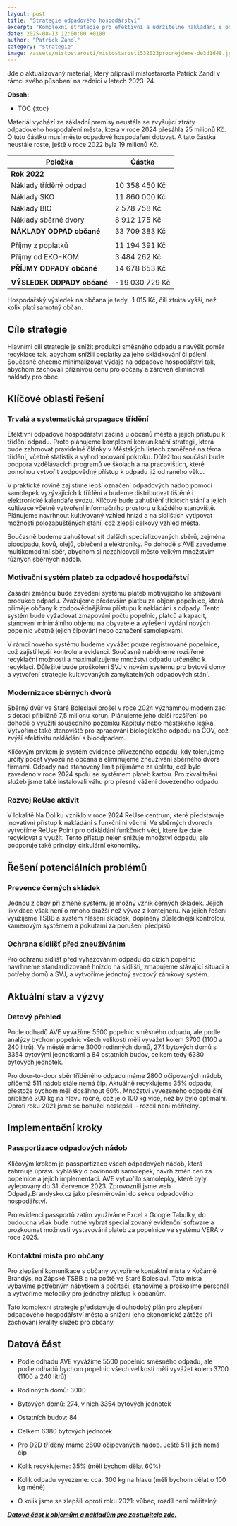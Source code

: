 ```yaml
---
layout: post
title: "Strategie odpadového hospodářství"
excerpt: "Komplexní strategie pro efektivní a udržitelné nakládání s odpady v Brandýse nad Labem - Staré Boleslavi"
date: 2025-08-13 12:00:00 +0100
author: "Patrick Zandl"
category: "strategie"
image: /assets/mistostarosti/mistostarosti532023procnejdeme-de3d1d48.jpeg
---
```


Jde o aktualizovaný materiál, který připravil místostarosta Patrick Zandl v rámci svého působení na radnici v letech 2023-24. 

**Obsah:**
* TOC
{:toc}

Materiál vychází ze základní premisy neustále se zvyšující ztráty odpadového hospodaření města, která v roce 2024 přesáhla 25 milionů Kč. O tuto částku musí město odpadové hospodaření dotovat. A tato částka neustále roste, ještě v roce 2022 byla 19 milionů Kč. 

| Položka                        | Částka           |
|------------------------------- |------------------|
| **Rok 2022**                   |                  |
| Náklady tříděný odpad          | 10 358 450 Kč    |
| Náklady SKO                    | 11 860 000 Kč    |
| Náklady BIO                    | 2 578 758 Kč     |
| Náklady sběrné dvory           | 8 912 175 Kč     |
| **NÁKLADY ODPAD občané**       | 33 709 383 Kč    |
|                               |                  |
| Příjmy z poplatků              | 11 194 391 Kč    |
| Příjmy od EKO-KOM              | 3 484 262 Kč     |
| **PŘÍJMY ODPADY občané**       | 14 678 653 Kč    |
|                               |                  |
| **VÝSLEDEK ODPADY občané**     | -19 030 729 Kč   |
		
Hospodářský výsledek na občana je tedy -1 015 Kč, čili ztráta vyšší, než kolik platí samotný občan. 

## Cíle strategie

Hlavními cíli strategie je snížit produkci směsného odpadu a navýšit poměr recyklace tak, abychom snížili poplatky za jeho skládkování či pálení. Současně chceme minimalizovat výdaje na odpadové hospodářství tak, abychom zachovali příznivou cenu pro občany a zároveň eliminovali náklady pro obec.

## Klíčové oblasti řešení

### Trvalá a systematická propagace třídění

Efektivní odpadové hospodářství začíná u občanů města a jejich přístupu k třídění odpadu. Proto plánujeme komplexní komunikační strategii, která bude zahrnovat pravidelné články v Městských listech zaměřené na téma třídění, včetně statistik a vyhodnocování pokroku. Důležitou součástí bude podpora vzdělávacích programů ve školách a na pracovištích, které pomohou vytvořit zodpovědný přístup k odpadu již od raného věku.

V praktické rovině zajistíme lepší označení odpadových nádob pomocí samolepek vyzývajících k třídění a budeme distribuovat tištěné i elektronické kalendáře svozu. Klíčové bude zahuštění třídících stání a jejich kultivace včetně vytvoření informačního prostoru u každého stanoviště. Plánujeme navrhnout kultivovaný vzhled hnízd a na sídlištích vytipovat možnosti polozapuštěných stání, což zlepší celkový vzhled města.

Současně budeme zahušťovat síť dalších specializovaných sběrů, zejména bioodpadu, kovů, olejů, oblečení a elektroniky. Po dohodě s AVE zavedeme multikomoditní sběr, abychom si nezahlcovali město velkým množstvím různých sběrných nádob.

### Motivační systém plateb za odpadové hospodářství

Zásadní změnou bude zavedení systému plateb motivujícího ke snižování produkce odpadu. Zvažujeme především platbu za objem popelnice, která přiměje občany k zodpovědnějšímu přístupu k nakládání s odpady. Tento systém bude vyžadovat zmapování počtu popelnic, plátců a kapacit, stanovení minimálního objemu na obyvatele a vyřešení vydání nových popelnic včetně jejich čipování nebo označení samolepkami.

V rámci nového systému budeme vyvážet pouze registrované popelnice, což zajistí lepší kontrolu a evidenci. Současně nabídneme rozšířené recyklační možnosti a maximalizujeme množství odpadu určeného k recyklaci. Důležité bude proškolení SVJ v novém systému pro bytové domy a vytvoření strategie kultivovaných zamykatelných odpadových stání.

### Modernizace sběrných dvorů

Sběrný dvůr ve Staré Boleslavi prošel v roce 2024 významnou modernizací s dotací přibližně 7,5 milionu korun. Plánujeme jeho další rozšíření po dohodě o využití sousedního pozemku Kapituly nebo městského lesíka. Vytvoříme také stanoviště pro zpracování biologického odpadu na ČOV, což zvýší efektivitu nakládání s bioodpadem.

Klíčovým prvkem je systém evidence přivezeného odpadu, kdy tolerujeme určitý počet vývozů na občana a eliminujeme zneužívání sběrného dvora firmami. Odpady nad stanovený limit přijímáme za úplatu, což bylo zavedeno v roce 2024 spolu se systémem plateb kartou. Pro zkvalitnění služeb jsme také instalovali váhu pro přesné vážení dovezeného odpadu.

### Rozvoj ReUse aktivit

V lokalitě Na Dolíku vzniklo v roce 2024 ReUse centrum, které představuje inovativní přístup k nakládání s funkčními věcmi. Ve sběrných dvorech vytvoříme ReUse Point pro odkládání funkčních věcí, které lze dále recyklovat a využít. Tento přístup nejen snižuje množství odpadu, ale podporuje také principy cirkulární ekonomiky.

## Řešení potenciálních problémů

### Prevence černých skládek

Jednou z obav při změně systému je možný vznik černých skládek. Jejich likvidace však není o mnoho dražší než vývoz z kontejneru. Na jejich řešení využijeme TSBB a systém hlášení skládek, doplněný důslednější kontrolou, kamerovým systémem a pokutami za porušení předpisů.

### Ochrana sídlišť před zneužíváním

Pro ochranu sídlišť před vyhazováním odpadu do cizích popelnic navrhneme standardizované hnízdo na sídlišti, zmapujeme stávající situaci a potřeby domů a SVJ, a vytvoříme jednotný svozový zámkový systém.

## Aktuální stav a výzvy

### Datový přehled

Podle odhadů AVE vyvážíme 5500 popelnic směsného odpadu, ale podle analýzy bychom popelnic všech velikostí měli vyvážet kolem 3700 (1100 a 240 litrů). Ve městě máme 3000 rodinných domů, 274 bytových domů s 3354 bytovými jednotkami a 84 ostatních budov, celkem tedy 6380 bytových jednotek.

Pro door-to-door sběr tříděného odpadu máme 2800 očipovaných nádob, přičemž 511 nádob stále nemá čip. Aktuálně recyklujeme 35% odpadu, přestože bychom měli dosáhnout 60%. Množství vyvezeného odpadu činí přibližně 300 kg na hlavu ročně, což je o 100 kg více, než by bylo optimální. Oproti roku 2021 jsme se bohužel nezlepšili - rozdíl není měřitelný.

## Implementační kroky

### Passportizace odpadových nádob

Klíčovým krokem je passportizace všech odpadových nádob, která zahrnuje úpravu vyhlášky o povinnosti samolepek, návrh změn cen za popelnice a jejich implementaci. AVE vytvořilo samolepky, které byly vylepovány do 31. července 2023. Zprovoznili jsme web Odpady.Brandysko.cz jako přesměrování do sekce odpadového hospodářství.

Pro evidenci passportů zatím využíváme Excel a Google Tabulky, do budoucna však bude nutné vybrat specializovaný evidenční software a prozkoumat možnosti vystavování plateb za popelnice ve systému VERA v roce 2025.

### Kontaktní místa pro občany

Pro zlepšení komunikace s občany vytvoříme kontaktní místa v Kočárně Brandýs, na Zápské TSBB a na poště ve Staré Boleslavi. Tato místa vybavíme potřebným nábytkem a počítači, stanovíme a proškolíme personál a vytvoříme metodiky pro jednotný přístup k občanům.

Tato komplexní strategie představuje dlouhodobý plán pro zlepšení odpadového hospodářství města a snížení jeho ekonomické zátěže při zachování kvality služeb pro občany.
## Datová část

- Podle odhadu AVE vyvážíme 5500 popelnic směsného odpadu, ale podle odhadů bychom popelnic všech velikosti měli vyvážet kolem 3700 (1100 a 240 litrů)  
- Rodinných domů: 3000  
- Bytových domů: 274, v nich 3354 bytových jednotek  
- Ostatních budov: 84  
- Celkem 6380 bytových jednotek  
- Pro D2D tříděný máme 2800 očipovaných nádob. Ještě 511 jich nemá čip

- Kolik recyklujeme: 35% (měli bychom dělat 60%)  
- Kolik odpadu vyvezeme: cca. 300 kg na hlavu (měli bychom dělat o 100 kg méně)  
- O kolik jsme se zlepšili oproti roku 2021: vůbec, rozdíl není měřitelný.

[***Datová část k objemům a nákladům pro zastupitele zde.***](https://docs.google.com/spreadsheets/d/1uHwQjyYnswsckKP0GDTAN_TlqxLssStD/edit?rtpof=true) 



